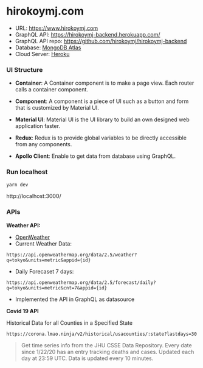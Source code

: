 # hirokoymj.com

- URL: https://www.hirokoymj.com
- GraphQL API: https://hirokoymj-backend.herokuapp.com/
- GraphQL API repo: https://github.com/hirokoymj/hirokoymj-backend
- Database: [MongoDB Atlas](https://www.mongodb.com/cloud/atlas)
- Cloud Server: [Heroku](https://dashboard.heroku.com/apps)

### UI Structure

- **Container**: A Container component is to make a page view. Each router calls a container component.

- **Component**: A component is a piece of UI such as a button and form that is customized by Material UI.

- **Material UI**: Material UI is the UI library to build an own designed web application faster.

- **Redux**: Redux is to provide global variables to be directly accessible from any components.

- **Apollo Client**: Enable to get data from database using GraphQL.

### Run localhost

```js
yarn dev
```

http://localhost:3000/

### APIs

**Weather API:**

- [OpenWeather](https://openweathermap.org/api)
- Current Weather Data:

```text
https://api.openweathermap.org/data/2.5/weather?q=tokyo&units=metric&appid={id}
```

- Daily Forecaset 7 days:

```text
https://api.openweathermap.org/data/2.5/forecast/daily?q=tokyo&units=metric&cnt=7&appid={id}
```

- Implemented the API in GraphQL as datasource

**Covid 19 API**

Historical Data for all Counties in a Specified State

```text
https://corona.lmao.ninja/v2/historical/usacounties/:state?lastdays=30
```

> Get time series info from the JHU CSSE Data Repository. Every date since 1/22/20 has an entry tracking deaths and cases. Updated each day at 23:59 UTC. Data is updated every 10 minutes.
